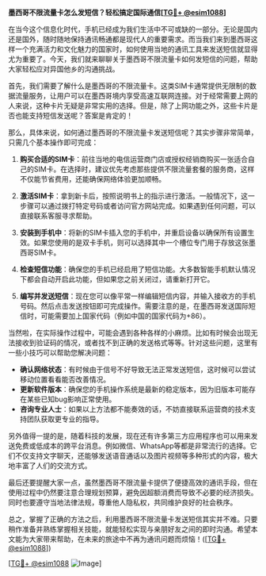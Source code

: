 **墨西哥不限流量卡怎么发短信？轻松搞定国际通信[[TG💪+ @esim1088](https://t.me/s/esim1088)]**

在当今这个信息化时代，手机已经成为我们生活中不可或缺的一部分。无论是国内还是国外，随时随地保持通讯畅通都是现代人的重要需求。而当我们来到墨西哥这样一个充满活力和文化魅力的国家时，如何使用当地的通讯工具来发送短信就显得尤为重要了。今天，我们就来聊聊关于墨西哥不限流量卡如何发短信的问题，帮助大家轻松应对异国他乡的沟通挑战。

首先，我们需要了解什么是墨西哥的不限流量卡。这类SIM卡通常提供无限制的数据流量服务，让用户可以在墨西哥境内享受高速互联网连接。对于经常需要上网的人来说，这种卡片无疑是非常实用的选择。但是，除了上网功能之外，这些卡片是否也能支持短信发送呢？答案是肯定的！

那么，具体来说，如何通过墨西哥的不限流量卡发送短信呢？其实步骤非常简单，只需几个基本操作即可完成：

1. **购买合适的SIM卡**：前往当地的电信运营商门店或授权经销商购买一张适合自己的SIM卡。在选择时，建议优先考虑那些提供不限流量套餐的服务商，这样不仅能节省费用，还能确保网络体验更加顺畅。

2. **激活SIM卡**：拿到新卡后，按照说明书上的指示进行激活。一般情况下，这一步骤可以通过拨打特定号码或者访问官方网站完成。如果遇到任何问题，可以直接联系客服寻求帮助。

3. **安装到手机中**：将新的SIM卡插入您的手机中，并重启设备以确保所有设置生效。如果您使用的是双卡手机，则可以选择其中一个槽位专门用于存放这张墨西哥SIM卡。

4. **检查短信功能**：确保您的手机已经启用了短信功能。大多数智能手机默认情况下都会自动开启此功能，但如果您之前关闭过，请重新打开它。

5. **编写并发送短信**：现在您可以像平常一样编辑短信内容，并输入接收方的手机号码。然后点击发送按钮即可完成操作。需要注意的是，在墨西哥发送国际短信时，可能需要加上国家代码（例如中国的国家代码为+86）。

当然啦，在实际操作过程中，可能会遇到各种各样的小麻烦。比如有时候会出现无法接收到验证码的情况，或者找不到正确的发送格式等等。针对这些问题，这里有一些小技巧可以帮助您解决问题：

- **确认网络状态**：有时候由于信号不好导致无法正常发送短信，这时候可以尝试移动位置看看能否改善情况。
- **更新软件版本**：确保您的手机操作系统是最新的稳定版本，因为旧版本可能存在某些已知bug影响正常使用。
- **咨询专业人士**：如果以上方法都不能奏效的话，不妨直接联系运营商的技术支持团队获取更专业的指导。

另外值得一提的是，随着科技的发展，现在还有许多第三方应用程序也可以用来发送免费或低成本的跨平台消息。例如微信、WhatsApp等都是非常流行的选择。它们不仅支持文字聊天，还能够发送语音通话以及图片视频等多种形式的内容，极大地丰富了人们的交流方式。

最后还要提醒大家一点，虽然墨西哥不限流量卡提供了便捷高效的通讯手段，但在使用过程中仍然要注意合理规划预算，避免因超额消费而导致不必要的经济损失。同时也要遵守当地法律法规，尊重他人隐私权，共同维护良好的社会秩序。

总之，掌握了正确的方法之后，利用墨西哥不限流量卡发送短信其实并不难。只要稍作准备并熟练掌握相关技能，就能轻松实现与亲朋好友之间的即时沟通。希望本文能为大家带来帮助，在未来的旅途中不再为通讯问题而烦恼！([[TG💪+ @esim1088](https://t.me/s/esim1088)])

[[TG💪+ @esim1088](https://t.me/s/esim1088) ![Image](https://i.postimg.cc/4NQfJmqS/Snipaste-2025-05-13-00-14-12.png)]